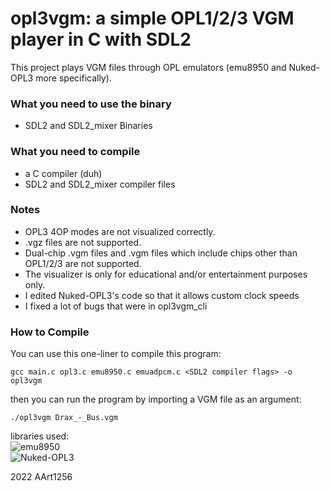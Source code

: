 # opl3vgm: a simple OPL1/2/3 VGM player in C with SDL2

This project plays VGM files through OPL emulators (emu8950 and Nuked-OPL3 more specifically).

### What you need to use the binary
* SDL2 and SDL2_mixer Binaries

### What you need to compile
* a C compiler (duh)
* SDL2 and SDL2_mixer compiler files

### Notes
* OPL3 4OP modes are not visualized correctly.
* .vgz files are not supported.
* Dual-chip .vgm files and .vgm files which include chips other than OPL1/2/3 are not supported.
* The visualizer is only for educational and/or entertainment purposes only.
* I edited Nuked-OPL3's code so that it allows custom clock speeds
* I fixed a lot of bugs that were in opl3vgm_cli

### How to Compile
You can use this one-liner to compile this program:
```
gcc main.c opl3.c emu8950.c emuadpcm.c <SDL2 compiler flags> -o opl3vgm
```
then you can run the program by importing a VGM file as an argument:
```
./opl3vgm Drax_-_Bus.vgm
```
libraries used:
<br>
![emu8950](https://github.com/digital-sound-antiques/emu8950)
<br>
![Nuked-OPL3](https://github.com/nukeykt/Nuked-OPL3)

2022 AArt1256
